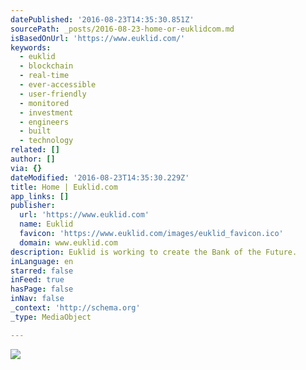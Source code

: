 ```yaml
---
datePublished: '2016-08-23T14:35:30.851Z'
sourcePath: _posts/2016-08-23-home-or-euklidcom.md
isBasedOnUrl: 'https://www.euklid.com/'
keywords:
  - euklid
  - blockchain
  - real-time
  - ever-accessible
  - user-friendly
  - monitored
  - investment
  - engineers
  - built
  - technology
related: []
author: []
via: {}
dateModified: '2016-08-23T14:35:30.229Z'
title: Home | Euklid.com
app_links: []
publisher:
  url: 'https://www.euklid.com'
  name: Euklid
  favicon: 'https://www.euklid.com/images/euklid_favicon.ico'
  domain: www.euklid.com
description: Euklid is working to create the Bank of the Future.
inLanguage: en
starred: false
inFeed: true
hasPage: false
inNav: false
_context: 'http://schema.org'
_type: MediaObject

---
```

![](https://the-grid-user-content.s3-us-west-2.amazonaws.com/c6d7db08-a60b-4bae-96ac-db8c09264028.png)